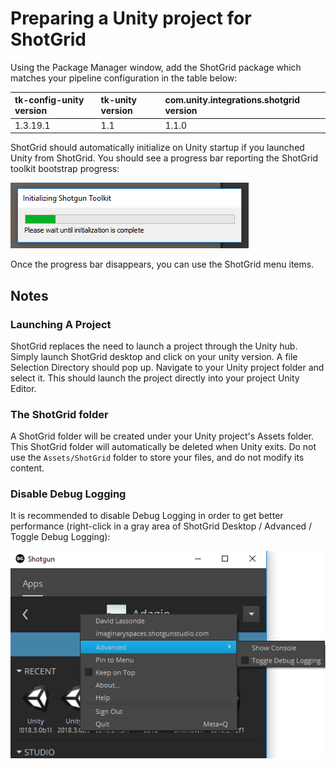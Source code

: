 # Preparing a Unity project for ShotGrid
Using the Package Manager window, add the ShotGrid package which matches your
pipeline configuration in the table below:

| tk-config-unity version | tk-unity version | com.unity.integrations.shotgrid version |
| :---------------------- | :--------------- | :------------------------------------- |
| 1.3.19.1                | 1.1              | 1.1.0
   
ShotGrid should automatically initialize on Unity startup if you launched Unity 
from ShotGrid. You should see a progress bar reporting the ShotGrid toolkit 
bootstrap progress:

![Toolkit Progress Bar](images/toolkit_progress_bar.png)

Once the progress bar disappears, you can use the ShotGrid menu items. 

## Notes

### Launching A Project
ShotGrid replaces the need to launch a project through the Unity hub.
Simply launch ShotGrid desktop and click on your unity version. A file Selection
Directory should pop up. Navigate to your Unity project folder and select it. 
This should launch the project directly into your project Unity Editor. 

### The ShotGrid folder 
A ShotGrid folder will be created under your Unity project's 
Assets folder. This ShotGrid folder will automatically be deleted when Unity 
exits. Do not use the `Assets/ShotGrid` folder to store your files, and do not 
modify its content.

### Disable Debug Logging
It is recommended to disable Debug Logging in order to get better performance 
(right-click in a 
gray area of ShotGrid Desktop / Advanced / Toggle Debug Logging):

![Toggle Debug Logging](images/toggle_debug.png)

